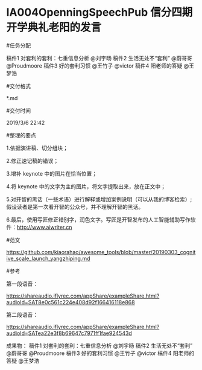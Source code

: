 # IA004OpenningSpeechPub 信分四期开学典礼老阳的发言

#任务分配

稿件1 对套利的套利：七重信息分析	@刘宇旸
稿件2 生活无处不“套利”			@蔚哥哥 @Proudmoore
稿件3 好的套利习惯				@王竹子 @victor
稿件4 阳老师的答疑				@王梦浩



#交付格式

*.md

#交付时间

2019/3/6 22:42



#整理的要点

1.依据演讲稿、切分组块；

2.修正速记稿的错误；

3.增补 keynote 中的图片在恰当位置；

4.将 keynote 中的文字为主的图片，将文字提取出来，放在正文中；

5.对开智的黑话（一些术语）进行解释或增加案例说明（可以从我的博客检索）;假设读者是第一次看开智的公众号，并不理解开智的黑话。

6.最后，使用写匠修正错别字，润色文字。写匠是开智发布的人工智能辅助写作软件：http://www.aiwriter.cn



#范文

https://github.com/kiaorahao/awesome_tools/blob/master/20190303_cognitive_scale_launch_yangzhiping.md



#参考

第一段语音：

https://shareaudio.iflyrec.com/appShare/exampleShare.html?audioId=SAT8e0c561c224e408d92f166416118e868

第二段语音：

https://shareaudio.iflyrec.com/appShare/exampleShare.html?audioId=SATea22e3f8b69647c7971ff1fae924543d


成果物：
稿件1 对套利的套利：七重信息分析	@刘宇旸
稿件2 生活无处不“套利”			@蔚哥哥 @Proudmoore
稿件3 好的套利习惯				@王竹子 @victor
稿件4 阳老师的答疑				@王梦浩
